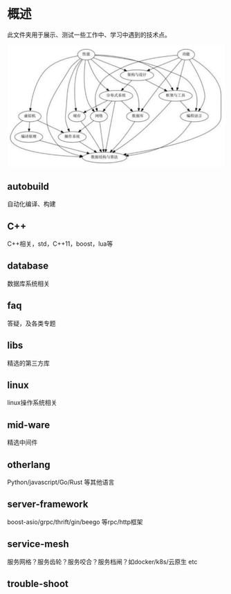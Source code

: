 # 概述
此文件夹用于展示、测试一些工作中、学习中遇到的技术点。

![img-1](tech-map.JPG)

## autobuild
自动化编译、构建

## C++
C++相关，std，C++11，boost，lua等

## database
数据库系统相关

## faq
答疑，及各类专题

## libs
精选的第三方库

## linux 
linux操作系统相关

## mid-ware
精选中间件

## otherlang
Python/javascript/Go/Rust 等其他语言

## server-framework
boost-asio/grpc/thrift/gin/beego 等rpc/http框架

## service-mesh
服务网格？服务齿轮？服务咬合？服务档闸？如docker/k8s/云原生 etc


## trouble-shoot